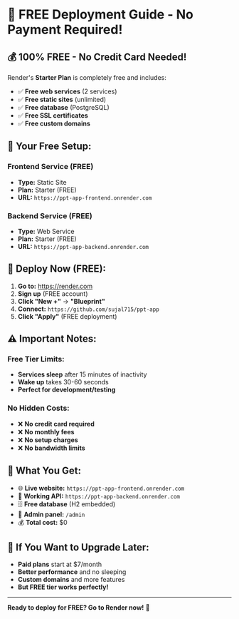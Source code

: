 # 🚀 FREE Deployment Guide - No Payment Required!

## 💰 **100% FREE - No Credit Card Needed!**

Render's **Starter Plan** is completely free and includes:
- ✅ **Free web services** (2 services)
- ✅ **Free static sites** (unlimited)
- ✅ **Free database** (PostgreSQL)
- ✅ **Free SSL certificates**
- ✅ **Free custom domains**

## 🎯 **Your Free Setup:**

### **Frontend Service (FREE)**
- **Type:** Static Site
- **Plan:** Starter (FREE)
- **URL:** `https://ppt-app-frontend.onrender.com`

### **Backend Service (FREE)**
- **Type:** Web Service
- **Plan:** Starter (FREE)
- **URL:** `https://ppt-app-backend.onrender.com`

## 🚀 **Deploy Now (FREE):**

1. **Go to:** https://render.com
2. **Sign up** (FREE account)
3. **Click "New +"** → **"Blueprint"**
4. **Connect:** `https://github.com/sujal715/ppt-app`
5. **Click "Apply"** (FREE deployment)

## ⚠️ **Important Notes:**

### **Free Tier Limits:**
- **Services sleep** after 15 minutes of inactivity
- **Wake up** takes 30-60 seconds
- **Perfect for development/testing**

### **No Hidden Costs:**
- ❌ **No credit card required**
- ❌ **No monthly fees**
- ❌ **No setup charges**
- ❌ **No bandwidth limits**

## 🎉 **What You Get:**

- 🌐 **Live website:** `https://ppt-app-frontend.onrender.com`
- 🔧 **Working API:** `https://ppt-app-backend.onrender.com`
- 🗄️ **Free database** (H2 embedded)
- 🔐 **Admin panel:** `/admin`
- 💰 **Total cost:** $0

## 🔧 **If You Want to Upgrade Later:**

- **Paid plans** start at $7/month
- **Better performance** and no sleeping
- **Custom domains** and more features
- **But FREE tier works perfectly!**

---

**Ready to deploy for FREE? Go to Render now!** 🚀
